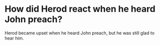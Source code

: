 # How did Herod react when he heard John preach?

Herod became upset when he heard John preach, but he was still glad to hear him.
